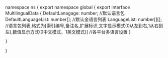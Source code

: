 namespace ns {
	export namespace global {
		export interface MultilingualData {
			DefaultLanagage: number;				//默认语言包
			DefaultLanguageList: number[];				//默认金语言列表
			LanguageList: number[][];				//语言包列表,格式为[索引编号,备注名,扩展标识,文字显示模式(0从左到右,1从右到左),数值显示方式(0中文模式，1英文模式)]
				//各平台多语言设置
		}

	}
}

